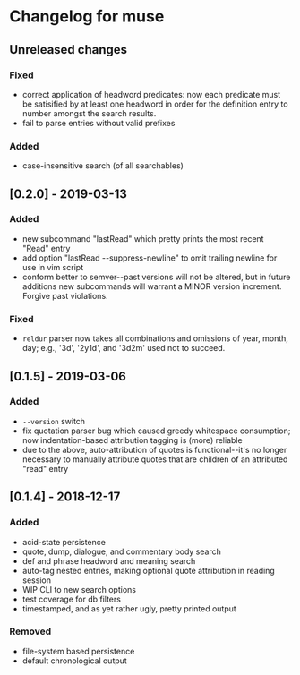 # Changelog for muse

## Unreleased changes
### Fixed 
- correct application of headword predicates: now each predicate must be
  satisified by at least one headword in order for the definition entry to
  number amongst the search results.
- fail to parse entries without valid prefixes

### Added
- case-insensitive search (of all searchables)

## [0.2.0] - 2019-03-13
### Added
- new subcommand "lastRead" which pretty prints the most recent "Read" entry
- add option "lastRead --suppress-newline" to omit trailing newline for use in
  vim script
- conform better to semver--past versions will not be altered, but in future
  additions new subcommands will warrant a MINOR version increment. Forgive
  past violations.

### Fixed
- `reldur` parser now takes all combinations and omissions of year, month, day;
  e.g., '3d', '2y1d', and '3d2m' used not to succeed.

## [0.1.5] - 2019-03-06
### Added
- `--version` switch
- fix quotation parser bug which caused greedy whitespace consumption; now
  indentation-based attribution tagging is (more) reliable
- due to the above, auto-attribution of quotes is functional--it's no longer
  necessary to manually attribute quotes that are children of an attributed
  "read" entry 

## [0.1.4] - 2018-12-17
### Added
- acid-state persistence
- quote, dump, dialogue, and commentary body search
- def and phrase headword and meaning search
- auto-tag nested entries, making optional quote attribution in reading
  session
- WIP CLI to new search options
- test coverage for db filters
- timestamped, and as yet rather ugly, pretty printed output 

### Removed
- file-system based persistence
- default chronological output

